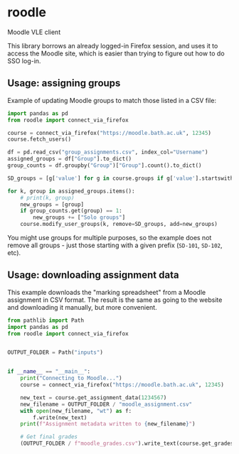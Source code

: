# roodle

Moodle VLE client

This library borrows an already logged-in Firefox session, and uses it to access the Moodle site, which is easier than trying to figure out how to do SSO log-in.

## Usage: assigning groups

Example of updating Moodle groups to match those listed in a CSV file:

``` python
import pandas as pd
from roodle import connect_via_firefox

course = connect_via_firefox("https://moodle.bath.ac.uk", 12345)
course.fetch_users()

df = pd.read_csv("group_assignments.csv", index_col="Username")
assigned_groups = df["Group"].to_dict()
group_counts = df.groupby("Group")["Group"].count().to_dict()

SD_groups = [g['value'] for g in course.groups if g['value'].startswith("SD-")] + ["Solo groups"]

for k, group in assigned_groups.items():
    # print(k, group)
    new_groups = [group]
    if group_counts.get(group) == 1:
        new_groups += ["Solo groups"]
    course.modify_user_groups(k, remove=SD_groups, add=new_groups)
```

You might use groups for multiple purposes, so the example does not remove all groups - just those starting with a given prefix (`SD-101`, `SD-102`, etc).

## Usage: downloading assignment data

This example downloads the "marking spreadsheet" from a Moodle assignment in CSV format.  The result is the same as going to the website and downloading it manually, but more convenient.

``` python
from pathlib import Path
import pandas as pd
from roodle import connect_via_firefox


OUTPUT_FOLDER = Path("inputs")


if __name__ == "__main__":
    print("Connecting to Moodle...")
    course = connect_via_firefox("https://moodle.bath.ac.uk", 12345)

    new_text = course.get_assignment_data(1234567)
    new_filename = OUTPUT_FOLDER / "moodle_assignment.csv"
    with open(new_filename, "wt") as f:
        f.write(new_text)
    print(f"Assignment metadata written to {new_filename}")

    # Get final grades
    (OUTPUT_FOLDER / f"moodle_grades.csv").write_text(course.get_grades())
```

